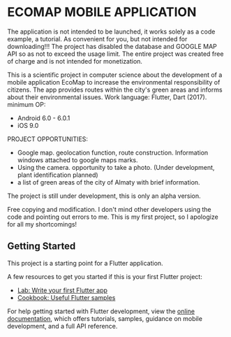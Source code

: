 # ECOMAP MOBILE APPLICATION 

The application is not intended to be launched, it works solely as a code example, a tutorial. As convenient for you, but not intended for downloading!!!
The project has disabled the database and GOOGLE MAP API so as not to exceed the usage limit.
The entire project was created free of charge and is not intended for monetization.

This is a scientific project in computer science about the development of a mobile application EcoMap to increase the environmental responsibility of citizens.
The app provides routes within the city's green areas and informs about their environmental issues.
Work language: Flutter, Dart (2017).
minimum OP:
- Android 6.0 - 6.0.1
- iOS 9.0

PROJECT OPPORTUNITIES:

- Google map. geolocation function, route construction. Information windows attached to google maps marks.
- Using the camera. opportunity to take a photo. (Under development, plant identification planned)
- a list of green areas of the city of Almaty with brief information.

The project is still under development, this is only an alpha version.

Free copying and modification. I don't mind other developers using the code and pointing out errors to me.
This is my first project, so I apologize for all my shortcomings!

## Getting Started

This project is a starting point for a Flutter application.

A few resources to get you started if this is your first Flutter project:

- [Lab: Write your first Flutter app](https://docs.flutter.dev/get-started/codelab)
- [Cookbook: Useful Flutter samples](https://docs.flutter.dev/cookbook)

For help getting started with Flutter development, view the
[online documentation](https://docs.flutter.dev/), which offers tutorials,
samples, guidance on mobile development, and a full API reference.
